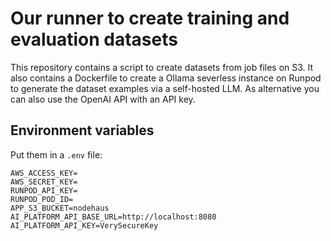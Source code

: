 # Our runner to create training and evaluation datasets

This repository contains a script to create datasets from job files on S3. It also contains a Dockerfile to create a
Ollama severless instance on Runpod to generate the dataset examples via a self-hosted LLM. As alternative you can also
use the OpenAI API with an API key.

## Environment variables

Put them in a `.env` file:

```
AWS_ACCESS_KEY=
AWS_SECRET_KEY=
RUNPOD_API_KEY=
RUNPOD_POD_ID=
APP_S3_BUCKET=nodehaus
AI_PLATFORM_API_BASE_URL=http://localhost:8080
AI_PLATFORM_API_KEY=VerySecureKey
```
